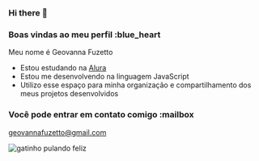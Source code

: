 ### Hi there 👋

### Boas vindas ao meu perfil :blue_heart

Meu nome é Geovanna Fuzetto 

- Estou estudando na [Alura](https://www.alura.com.br)
- Estou me desenvolvendo na linguagem JavaScript
- Utilizo esse espaço para minha organização e compartilhamento dos meus projetos desenvolvidos

### Você pode entrar em contato comigo :mailbox

geovannafuzetto@gmail.com

![gatinho pulando feliz](https://media.tenor.com/KzRk6gKYpfMAAAAi/cat.gif)
